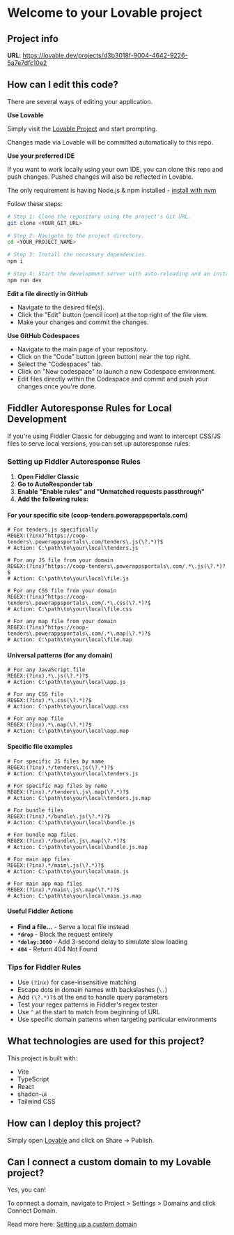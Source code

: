 
# Welcome to your Lovable project

## Project info

**URL**: https://lovable.dev/projects/d3b3018f-9004-4642-9226-5a7e7dfc10e2

## How can I edit this code?

There are several ways of editing your application.

**Use Lovable**

Simply visit the [Lovable Project](https://lovable.dev/projects/d3b3018f-9004-4642-9226-5a7e7dfc10e2) and start prompting.

Changes made via Lovable will be committed automatically to this repo.

**Use your preferred IDE**

If you want to work locally using your own IDE, you can clone this repo and push changes. Pushed changes will also be reflected in Lovable.

The only requirement is having Node.js & npm installed - [install with nvm](https://github.com/nvm-sh/nvm#installing-and-updating)

Follow these steps:

```sh
# Step 1: Clone the repository using the project's Git URL.
git clone <YOUR_GIT_URL>

# Step 2: Navigate to the project directory.
cd <YOUR_PROJECT_NAME>

# Step 3: Install the necessary dependencies.
npm i

# Step 4: Start the development server with auto-reloading and an instant preview.
npm run dev
```

**Edit a file directly in GitHub**

- Navigate to the desired file(s).
- Click the "Edit" button (pencil icon) at the top right of the file view.
- Make your changes and commit the changes.

**Use GitHub Codespaces**

- Navigate to the main page of your repository.
- Click on the "Code" button (green button) near the top right.
- Select the "Codespaces" tab.
- Click on "New codespace" to launch a new Codespace environment.
- Edit files directly within the Codespace and commit and push your changes once you're done.

## Fiddler Autoresponse Rules for Local Development

If you're using Fiddler Classic for debugging and want to intercept CSS/JS files to serve local versions, you can set up autoresponse rules:

### Setting up Fiddler Autoresponse Rules

1. **Open Fiddler Classic**
2. **Go to AutoResponder tab**
3. **Enable "Enable rules" and "Unmatched requests passthrough"**
4. **Add the following rules:**

#### For your specific site (coop-tenders.powerappsportals.com)
```
# For tenders.js specifically
REGEX:(?inx)^https://coop-tenders\.powerappsportals\.com/tenders\.js(\?.*)?$
# Action: C:\path\to\your\local\tenders.js

# For any JS file from your domain
REGEX:(?inx)^https://coop-tenders\.powerappsportals\.com/.*\.js(\?.*)?$
# Action: C:\path\to\your\local\file.js

# For any CSS file from your domain
REGEX:(?inx)^https://coop-tenders\.powerappsportals\.com/.*\.css(\?.*)?$
# Action: C:\path\to\your\local\file.css

# For any map file from your domain
REGEX:(?inx)^https://coop-tenders\.powerappsportals\.com/.*\.map(\?.*)?$
# Action: C:\path\to\your\local\file.map
```

#### Universal patterns (for any domain)
```
# For any JavaScript file
REGEX:(?inx).*\.js(\?.*)?$
# Action: C:\path\to\your\local\app.js

# For any CSS file
REGEX:(?inx).*\.css(\?.*)?$
# Action: C:\path\to\your\local\app.css

# For any map file
REGEX:(?inx).*\.map(\?.*)?$
# Action: C:\path\to\your\local\app.map
```

#### Specific file examples
```
# For specific JS files by name
REGEX:(?inx).*/tenders\.js(\?.*)?$
# Action: C:\path\to\your\local\tenders.js

# For specific map files by name
REGEX:(?inx).*/tenders\.js\.map(\?.*)?$
# Action: C:\path\to\your\local\tenders.js.map

# For bundle files
REGEX:(?inx).*/bundle\.js(\?.*)?$
# Action: C:\path\to\your\local\bundle.js

# For bundle map files
REGEX:(?inx).*/bundle\.js\.map(\?.*)?$
# Action: C:\path\to\your\local\bundle.js.map

# For main app files
REGEX:(?inx).*/main\.js(\?.*)?$
# Action: C:\path\to\your\local\main.js

# For main app map files
REGEX:(?inx).*/main\.js\.map(\?.*)?$
# Action: C:\path\to\your\local\main.js.map
```

#### Useful Fiddler Actions
- **Find a file...** - Serve a local file instead
- **`*drop`** - Block the request entirely
- **`*delay:3000`** - Add 3-second delay to simulate slow loading
- **`404`** - Return 404 Not Found

### Tips for Fiddler Rules

- Use `(?inx)` for case-insensitive matching
- Escape dots in domain names with backslashes (`\.`)
- Add `(\?.*)?$` at the end to handle query parameters
- Test your regex patterns in Fiddler's regex tester
- Use `^` at the start to match from beginning of URL
- Use specific domain patterns when targeting particular environments

## What technologies are used for this project?

This project is built with:

- Vite
- TypeScript
- React
- shadcn-ui
- Tailwind CSS

## How can I deploy this project?

Simply open [Lovable](https://lovable.dev/projects/d3b3018f-9004-4642-9226-5a7e7dfc10e2) and click on Share → Publish.

## Can I connect a custom domain to my Lovable project?

Yes, you can!

To connect a domain, navigate to Project > Settings > Domains and click Connect Domain.

Read more here: [Setting up a custom domain](https://docs.lovable.dev/tips-tricks/custom-domain#step-by-step-guide)
